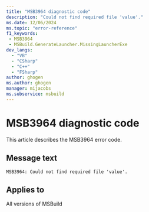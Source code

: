 ```yaml
---
title: "MSB3964 diagnostic code"
description: "Could not find required file 'value'."
ms.date: 12/06/2024
ms.topic: "error-reference"
f1_keywords:
 - MSB3964
 - MSBuild.GenerateLauncher.MissingLauncherExe
dev_langs:
  - "VB"
  - "CSharp"
  - "C++"
  - "FSharp"
author: ghogen
ms.author: ghogen
manager: mijacobs
ms.subservice: msbuild
---
```


# MSB3964 diagnostic code

<!-- :::ErrorDefinitionDescription::: -->
<!-- :::editable-content name="introDescription"::: -->
This article describes the MSB3964 error code.
<!-- :::editable-content-end::: -->

## Message text

`MSB3964: Could not find required file 'value'.`

<!-- :::editable-content name="postOutputDescription"::: -->
<!--
{StrBegin="MSB3964: "}
-->
<!-- :::editable-content-end::: -->
<!-- :::ErrorDefinitionDescription-end::: -->

## Applies to

All versions of MSBuild
